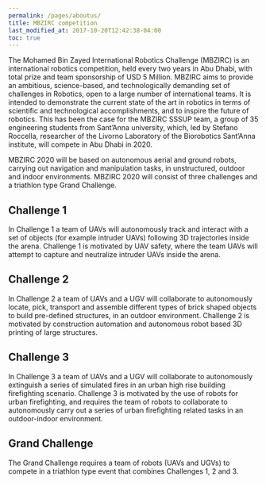 ```yaml
---
permalink: /pages/aboutus/
title: MBZIRC competition
last_modified_at: 2017-10-20T12:42:38-04:00
toc: true
---
```


The Mohamed Bin Zayed International Robotics Challenge (MBZIRC) is an international robotics competition, held every two years in Abu Dhabi, with total prize and team sponsorship of USD 5 Million. MBZIRC aims to provide an ambitious, science-based, and technologically demanding set of challenges in Robotics, open to a large number of international teams.  It is intended to demonstrate the current state of the art in robotics in terms of scientific and technological accomplishments, and to inspire the future of robotics.  This has been the case for the MBZIRC SSSUP team, a group of 35 engineering students from Sant’Anna university, which, led by Stefano Roccella, researcher of the Livorno Laboratory of the Biorobotics Sant’Anna institute, will compete in Abu Dhabi in 2020.


MBZIRC 2020 will be based on autonomous aerial and ground robots, carrying out navigation and manipulation tasks, in unstructured, outdoor and indoor environments.  MBZIRC 2020 will consist of three challenges and a triathlon type Grand Challenge.

## Challenge 1
In Challenge 1 a team of UAVs will autonomously track and interact with a set of objects (for example intruder UAVs) following 3D trajectories inside the arena.  Challenge 1 is motivated by UAV safety, where the team UAVs will attempt to capture and neutralize intruder UAVs inside the arena.


## Challenge 2
In Challenge 2 a team of UAVs and a UGV will collaborate to autonomously locate,  pick, transport  and  assemble  different  types  of  brick  shaped  objects  to  build  pre-defined  structures, in an outdoor environment.  Challenge 2 is motivated by construction automation and autonomous robot based 3D printing of large structures.


## Challenge 3

In Challenge 3 a team of UAVs and a UGV will collaborate to autonomously extinguish a series
of simulated fires in an urban high rise building firefighting scenario.  Challenge 3 is motivated by the use of robots for urban firefighting, and requires the team of robots to collaborate to autonomously carry out a series of urban firefighting related tasks in an outdoor-indoor environment.

## Grand Challenge

The Grand Challenge requires a team of robots (UAVs and UGVs) to compete in a triathlon type event that combines Challenges 1, 2 and 3.


